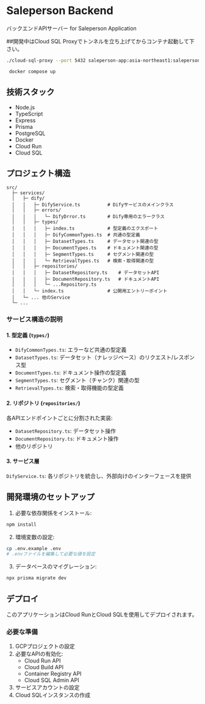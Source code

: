 # Saleperson Backend

バックエンドAPIサーバー for Saleperson Application

##開発中はCloud SQL Proxyでトンネルを立ち上げてからコンテナ起動して下さい。

```bash
./cloud-sql-proxy --port 5432 saleperson-app:asia-northeast1:saleperson-app-db

 docker compose up
```

## 技術スタック

- Node.js
- TypeScript
- Express
- Prisma
- PostgreSQL
- Docker
- Cloud Run
- Cloud SQL

## プロジェクト構造

```
src/
  ├─ services/
  │   ├─ dify/
  │   │   ├─ DifyService.ts          # Difyサービスのメインクラス
  │   │   ├─ errors/
  │   │   │   └─ DifyDrror.ts        # Dify専用のエラークラス
  │   │   ├─ types/
  │   │   │   ├─ index.ts            # 型定義のエクスポート
  │   │   │   ├─ DifyCommonTypes.ts  # 共通の型定義
  │   │   │   ├─ DatasetTypes.ts     # データセット関連の型
  │   │   │   ├─ DocumentTypes.ts    # ドキュメント関連の型
  │   │   │   ├─ SegmentTypes.ts     # セグメント関連の型
  │   │   │   └─ RetrievalTypes.ts   # 検索・取得関連の型
  │   │   ├─ repositories/
  │   │   │   ├─ DatasetRepository.ts    # データセットAPI
  │   │   │   ├─ DocumentRepository.ts   # ドキュメントAPI
  │   │   │   └─ ...Repository.ts
  │   │   └─ index.ts                # 公開用エントリーポイント
  │   └─ ... 他のService
  └─ ...
```

### サービス構造の説明

#### 1. 型定義 (`types/`)
- `DifyCommonTypes.ts`: エラーなど共通の型定義
- `DatasetTypes.ts`: データセット（ナレッジベース）のリクエスト/レスポンス型
- `DocumentTypes.ts`: ドキュメント操作の型定義
- `SegmentTypes.ts`: セグメント（チャンク）関連の型
- `RetrievalTypes.ts`: 検索・取得機能の型定義

#### 2. リポジトリ (`repositories/`)
各APIエンドポイントごとに分割された実装:
- `DatasetRepository.ts`: データセット操作
- `DocumentRepository.ts`: ドキュメント操作
- 他のリポジトリ

#### 3. サービス層
`DifyService.ts`: 各リポジトリを統合し、外部向けのインターフェースを提供

## 開発環境のセットアップ

1. 必要な依存関係をインストール:
```bash
npm install
```

2. 環境変数の設定:
```bash
cp .env.example .env
# .envファイルを編集して必要な値を設定
```

3. データベースのマイグレーション:
```bash
npx prisma migrate dev
```

## デプロイ

このアプリケーションはCloud RunとCloud SQLを使用してデプロイされます。

### 必要な準備

1. GCPプロジェクトの設定
2. 必要なAPIの有効化:
   - Cloud Run API
   - Cloud Build API
   - Container Registry API
   - Cloud SQL Admin API
3. サービスアカウントの設定
4. Cloud SQLインスタンスの作成